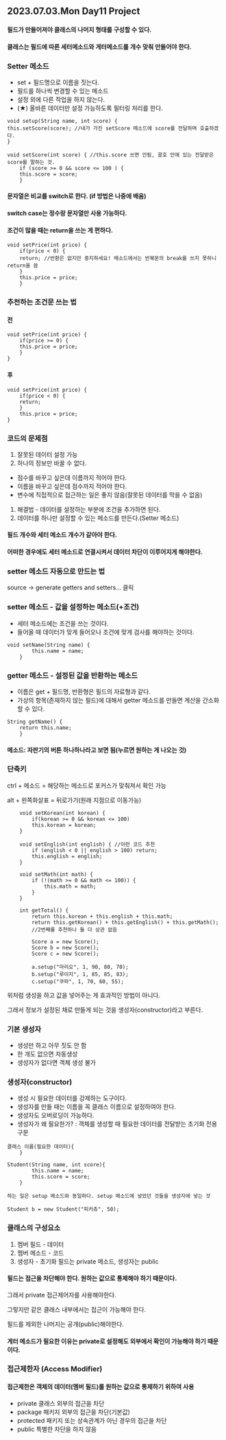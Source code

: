 ## 2023.07.03.Mon Day11 Project


#### 필드가 만들어져야 클래스의 나머지 형태를 구성할 수 있다.
#### 클래스는 필드에 따른 세터메소드와 게터메소드를 개수 맞춰 만들어야 한다.

### Setter 메소드
- set + 필드명으로 이름을 짓는다.
- 필드를 하나씩 변경할 수 있는 메소드
- 설정 외에 다른 작업을 하지 않는다.
- (★) 올바른 데이터만 설정 가능하도록 필터링 처리를 한다.

```
void setup(String name, int score) {
this.setScore(score); //내가 가진 setScore 메소드에 score를 전달하며 호출하겠다.
}
```

```
void setScore(int score) { //this.score 쓰면 안됨, 괄호 안에 있는 전달받은 score를 말하는 것.
	if (score >= 0 && score <= 100 ) {
	this.score = score;
	}
```


#### 문자열은 비교를 switch로 한다. (if 방법은 나중에 배움)
#### switch case는 정수랑 문자열만 사용 가능하다.


#### 조건이 많을 때는 return을 쓰는 게 편하다.
```
void setPrice(int price) { 
	if(price < 0) {
	return; //반환은 없지만 중지하세요! 메소드에서는 반복문의 break를 쓰지 못하니 return을 씀
	}
	this.price = price;
	}
```
### 추천하는 조건문 쓰는 법
#### 전
```
void setPrice(int price) {
	if(price >= 0) {
	this.price = price;
	}
}
```
#### 후
```
void setPrice(int price) {
	if(price < 0) {
	return;
	}
	this.price = price;
}
```

### 코드의 문제점
1. 잘못된 데이터 설정 가능
2. 하나의 정보만 바꿀 수 없다.
- 점수를 바꾸고 싶은데 이름까지 적어야 한다.
- 이름을 바꾸고 싶은데 점수까지 적어야 한다.
- 변수에 직접적으로 접근하는 일은 좋지 않음(잘못된 데이터를 막을 수 없음)

1. 해결법 - 데이터를 설정하는 부분에 조건을 추가하면 된다.
2. 데이터를 하나만 설정할 수 있는 메소드를 만든다.(Setter 메소드)


#### 필드 개수와 세터 메소드 개수가 같아야 한다.
#### 어떠한 경우에도 세터 메소드로 연결시켜서 데이터 차단이 이루어지게 해야한다.

### setter 메소드 자동으로 만드는 법
source -> generate getters and setters... 클릭

### setter 메소드 - 값을 설정하는 메소드(+조건)
- 세터 메소드에는 조건을 쓰는 것이다.
- 들어올 때 데이터가 맞게 들어오나 조건에 맞게 검사를 해야하는 것이다.
```
void setName(String name) {
		this.name = name;
	}
```

### getter 메소드 - 설정된 값을 반환하는 메소드
- 이름은 get + 필드명, 반환형은 필드의 자료형과 같다.
- 가상의 항목(존재하지 않는 필드)에 대해서 getter 메소드를 만들면 계산을 간소화할 수 있다.

```
String getName() {
	return this.name;
	}
```

#### 메소드: 자판기의 버튼 하나하나라고 보면 됨(누르면 원하는 게 나오는 것)

### 단축키
ctrl + 메소드 = 해당하는 메소드로 포커스가 맞춰져서 확인 가능

alt + 왼쪽화살표 = 뒤로가기(원래 지점으로 이동가능)


```
	void setKorean(int korean) {
		if(korean >= 0 && korean <= 100)
		this.korean = korean;
	}
	
	void setEnglish(int english) { //이런 코드 추천
		if (english < 0 || english > 100) return;
		this.english = english;
	}
	
	void setMath(int math) {
		if (!(math >= 0 && math <= 100)) {
			this.math = math;
		}
	}
```


```
	int getTotal() {
		return this.korean + this.english + this.math;
		return this.getKorean() + this.getEnglish() + this.getMath();
		//2번째를 추천하나 둘 다 상관 없음
```


```
		Score a = new Score();
		Score b = new Score();
		Score c = new Score();
		
		a.setup("마리오", 1, 90, 80, 70);
		b.setup("루이지", 1, 85, 85, 83);
		c.setup("쿠파", 1, 70, 60, 55);
```

위처럼 생성을 하고 값을 넣어주는 게 효과적인 방법이 아니다.

그래서 정보가 설정된 채로 만들게 되는 것을 생성자(constructor)라고 부른다.


### 기본 생성자
- 생성만 하고 아무 짓도 안 함
- 한 개도 없으면 자동생성
- 생성자가 없다면 객체 생성 불가


### 생성자(constructor) 
- 생성 시 필요한 데이터를 강제하는 도구이다.
- 생성자를 만들 때는 이름을 꼭 클래스 이름으로 설정하여야 한다.
- 생성자도 오버로딩이 가능하다.
- 생성자가 왜 필요한가? : 객체를 생성할 때 필요한 데이터를 전달받는 초기화 전용 구문


```
클래스 이름(필요한 데이터){
	}
```


```
Student(String name, int score){
		this.name = name;
		this.score = score;
	}
```
	하는 일은 setup 메소드와 동일하다. setup 메소드에 넣었던 것들을 생성자에 넣는 것


```
Student b = new Student("피카츄", 50);
```

### 클래스의 구성요소
1. 멤버 필드 - 데이터
2. 멤버 메소드 - 코드
3. 생성자 - 초기화
필드는 private
메소드, 생성자는 public

#### 필드는 접근을 차단해야 한다. 원하는 값으로 통제해야 하기 때문이다.
그래서 private 접근제어자를 사용해야한다.

그렇지만 같은 클래스 내부에서는 접근이 가능해야 한다.

필드를 제외한 나머지는 공개(public)해야한다.

#### 게터 메소드가 필요한 이유는 private로 설정해도 외부에서 확인이 가능해야 하기 때문이다.

### 접근제한자 (Access Modifier)
#### 접근제한은 객체의 데이터(멤버 필드)를 원하는 값으로 통제하기 위하여 사용

- private
클래스 외부의 접근을 차단
- package
패키지 외부의 접근을 차단(기본값)
- protected
패키지 또는 상속관계가 아닌 경우의 접근을 차단
- public
특별한 차단을 하지 않음
